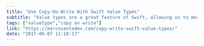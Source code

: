 ```yaml
---
title: "Use Copy-On-Write With Swift Value Types"
subtitle: "Value types are a great feature of Swift, allowing us to more easily reason about the safety of our code. When a value type is passed around our code, it is copied, meaning we can trust that no other part of our code is changing it. However, this comes with one possible drawback. Passing a large value type, such as an Array with thousands of elements, might result in unnecessary copying if the Array is not mutated after it is copied. This is where copy-on-write comes in. As explained in this post by Marco Santarossa, value types which implement copy-on-write are only copied when they need to be, i.e when they are mutated. It's a nice optimisation and something we can add to our own custom value types when needed."
tags: ["valuetype","copy on write"]
link: "https://marcosantadev.com/copy-write-swift-value-types/"
date: "2017-06-07 11:18:17"
---
```

